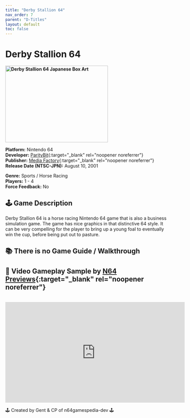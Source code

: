 ```yaml
---
title: "Derby Stallion 64"
nav_order: 7
parent: "D-Titles"
layout: default
toc: false
---
```


# Derby Stallion 64

<b>
<img src="https://images.launchbox-app.com/f38e917b-3f5c-43cf-b31e-853296d529e8.png" alt="Derby Stallion 64 Japanese Box Art" width="320" height="240" />
</b>

**Platform:** Nintendo 64  
**Developer:** [ParityBit](https://www.giantbomb.com/parity-bit/3010-9373/){:target="_blank" rel="noopener noreferrer"}  
**Publisher:** [Media Factory](https://en.wikipedia.org/wiki/Media_Factory){:target="_blank" rel="noopener noreferrer"}  
**Release Date (NTSC-JPN):** August 10, 2001  

**Genre:** Sports / Horse Racing  
**Players:** 1 - 4  
**Force Feedback:** No  

## 🕹️ Game Description
Derby Stallion 64 is a horse racing Nintendo 64 game that is also a business simulation game. The game has nice graphics in that distinctive 64 style. It can be very compelling for the player to bring up a young foal to eventually win the cup, before being put out to pasture.

## 📚 There is no Game Guide / Walkthrough

## 🎥 Video Gameplay Sample by [N64 Previews](https://www.youtube.com/channel/UCBMuzqWDTcvPeEHaFYgfavQ){:target="_blank" rel="noopener noreferrer"}
<br />  
<iframe width="560" height="315" src="https://www.youtube.com/embed/xRM5Ljmei1A" title="Derby Stallion 64 Gameplay" frameborder="0" allowfullscreen></iframe>

🕹️ Created by Gent & CP of n64gamespedia-dev 🕹️

<!-- Vault Format: n64gamespedia-dev -->
<!-- Protocol Source: _vault-specs/format-protocol.md -->
